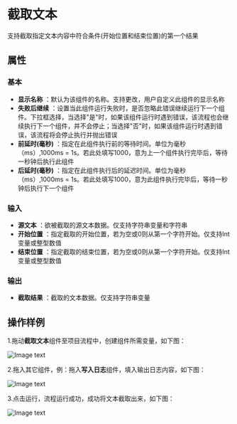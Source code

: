 # 截取文本

支持截取指定文本内容中符合条件(开始位置和结束位置)的第一个结果

## 属性

### 基本

- **显示名称** ：默认为该组件的名称。支持更改，用户自定义此组件的显示名称
- **失败后继续** ：设置当此组件运行失败时，是否忽略此错误继续运行下一个组件。下拉框选择，当选择"是"时，如果该组件运行时遇到错误，该流程也会继续执行下一个组件，并不会停止；当选择"否"时，如果该组件运行时遇到错误，该流程将会停止执行并抛出错误
- **前延时(毫秒)** ：指定在此组件执行前的等待时间。单位为毫秒（ms）,1000ms = 1s。若此处填写1000，意为上一个组件执行完毕后，等待一秒钟后执行此组件
- **后延时(毫秒)** ：指定在此组件执行后的延迟时间。单位为毫秒（ms）,1000ms = 1s。若此处填写1000，意为此组件执行完毕后，等待一秒钟后执行下一个组件


### 输入


- **源文本** ：欲被截取的源文本数据。仅支持字符串变量和字符串
- **开始位置** ：指定截取的开始位置，若为空或0则从第一个字符开始。仅支持Int变量或整型数值
- **结束位置** ：指定截取的结束位置，若为空或0则从第一个字符开始。仅支持Int变量或整型数值

### 输出

- **截取结果** ：截取的文本数据。仅支持字符串变量
## 操作样例
1.拖动**截取文本**组件至项目流程中，创建组件所需变量，如下图：

![Image text](https://docimages.blob.core.chinacloudapi.cn/images/Activities/GetSubstringActivity2021010501.png)

2.拖入其它组件，例：拖入**写入日志**组件，填入输出日志内容，如下图：

![Image text](https://docimages.blob.core.chinacloudapi.cn/images/Activities/GetSubstringActivity2021010502.png)

3.点击运行，流程运行成功，成功将文本截取出来，如下图：

![Image text](https://docimages.blob.core.chinacloudapi.cn/images/Activities/GetSubstringActivity2021010503.png)